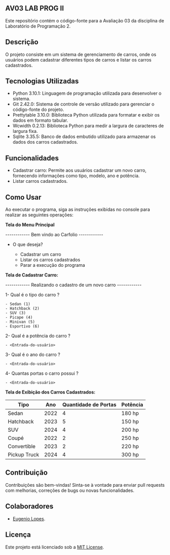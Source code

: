 ## AV03 LAB PROG II

Este repositório contém o código-fonte para a Avaliação 03 da disciplina de Laboratório de Programação 2.

## Descrição

O projeto consiste em um sistema de gerenciamento de carros, onde os usuários podem cadastrar diferentes tipos de carros e listar os carros cadastrados.

## Tecnologias Utilizadas

- Python 3.10.1: Linguagem de programação utilizada para desenvolver o sistema.
- Git 2.42.0: Sistema de controle de versão utilizado para gerenciar o código-fonte do projeto.
- Prettytable 3.10.0: Biblioteca Python utilizada para formatar e exibir os dados em formato tabular.
- Wcwidth 0.2.13: Biblioteca Python para medir a largura de caracteres de largura fixa.
- Sqlite 3.35.5: Banco de dados embutido utilizado para armazenar os dados dos carros cadastrados.

## Funcionalidades

- Cadastrar carro: Permite aos usuários cadastrar um novo carro, fornecendo informações como tipo, modelo, ano e potência.
- Listar carros cadastrados.


## Como Usar

Ao executar o programa, siga as instruções exibidas no console para realizar as seguintes operações:


**Tela do Menu Principal**


------------ Bem vindo ao Carfolio ------------

- O que deseja?

  - Cadastrar um carro
  - Listar os carros cadastrados
  - Parar a execução do programa

**Tela de Cadastrar Carro:**

------------ Realizando o cadastro de um novo carro ------------

1- Qual é o tipo do carro ?

    - Sedan (1)
    - Hatchback (2)
    - SUV (3)
    - Picape (4)
    - Minivan (5)
    - Esportivo (6)

2- Qual é a potência do carro ?
  
    - <Entrada-do-usuário>

3- Qual é o ano do carro ?

    - <Entrada-do-usuário>

4- Quantas portas o carro possui ?

    - <Entrada-do-usuário>

**Tela de Exibição dos Carros Cadastrados:**

| Tipo          | Ano | Quantidade de Portas | Potência |
|---------------|-----|----------------------|----------|
| Sedan         | 2022| 4                    | 180 hp   |
| Hatchback     | 2023| 5                    | 150 hp   |
| SUV           | 2024| 4                    | 200 hp   |
| Coupé         | 2022| 2                    | 250 hp   |
| Convertible   | 2023| 2                    | 220 hp   |
| Pickup Truck  | 2024| 4                    | 300 hp   |

## Contribuição

Contribuições são bem-vindas! Sinta-se à vontade para enviar pull requests com melhorias, correções de bugs ou novas funcionalidades.

## Colaboradores

- [Eugenio Lopes](https://github.com/Eugenio1997).


## Licença

Este projeto está licenciado sob a [MIT License](https://opensource.org/licenses/MIT).
